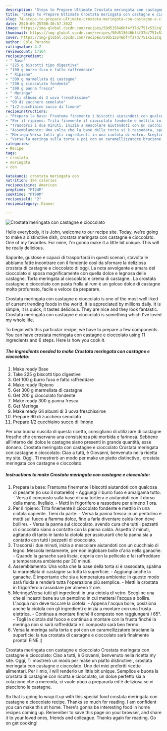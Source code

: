 ```yaml
---
description: "Steps to Prepare Ultimate Crostata meringata con castagne e cioccolato"
title: "Steps to Prepare Ultimate Crostata meringata con castagne e cioccolato"
slug: 74-steps-to-prepare-ultimate-crostata-meringata-con-castagne-e-cioccolato
date: 2020-09-25T00:30:57.392Z
image: https://img-global.cpcdn.com/recipes/50d515646bf4f37d/751x532cq70/crostata-meringata-con-castagne-e-cioccolato-recipe-main-photo.jpg
thumbnail: https://img-global.cpcdn.com/recipes/50d515646bf4f37d/751x532cq70/crostata-meringata-con-castagne-e-cioccolato-recipe-main-photo.jpg
cover: https://img-global.cpcdn.com/recipes/50d515646bf4f37d/751x532cq70/crostata-meringata-con-castagne-e-cioccolato-recipe-main-photo.jpg
author: Cole Parsons
ratingvalue: 4.2
reviewcount: 17164
recipeingredient:
- " Base"
- "225 g biscotti tipo digestive"
- "100 g burro fuso e fatto raffreddare"
- " Ripieno"
- "300 g marmellata di castagne"
- "200 g cioccolato fondente"
- "300 g panna fresca"
- " Meringa"
- " Gli albumi di 3 uova freschissime"
- "90 di zucchero semolato"
- "1/2 cucchiaino succo di limone"
recipeinstructions:
- "Prepara la base: Frantuma finemente i biscotti aiutandoti con qualcosa di pesante (io uso il matarello) Aggiungi il burro fuso e amalgama tutto. Versa il composto sulla base di una tortiera e aiutandoti con il dorso della mano, livellalo. Metti in frigorifero a rassodare per almeno 1 ora."
- "Per il ripieno: Trita finemente il cioccolato fondente e mettilo in una ciotola capiente. Tieni da parte. Versa la panna fresca in un pentolino e metti sul fuoco a fiamma dolce, fino a farla diventare calda (non deve bollire). Versa la panna sul cioccolato, avendo cura che tutti i pezzetti di cioccolato siano a contatto con la panna calda. Aspetta 2 minuti, agitando di tanto in tanto la ciotola per assicurarti che la panna sia a contatto con tutti i pezzetti di cioccolato."
- "Trascorsi i due minuti, inizia a mescolare aiutandoti con un cucchiaio di legno. Mescola lentamente, per non inglobare bolle d&#39;aria nella ganache.  Quando la ganache sarà liscia, coprila con la pellicola e fai raffreddare a temperatura ambiente per 30 minuti."
- "Assemblamento: Una volta che la base della torta si è rassodata, spalma la marmellata di castagne su tutta la superficie. Aggiungi anche la ganache. È importante che sia a temperatura ambiente: in questo modo sarà fluida e renderà tutta l&#39;operazione più semplice. Metti la crostata in frigorifero a rassodare per almeno 2 ore."
- "Meringa:Versa tutti gli ingredienti in una ciotola di vetro. Scegline una che si incastri bene su un pentolino in cui metterai l&#39;acqua a bollire. L&#39;acqua non deve toccare la ciotola.  Appena l&#39;acqua bolle, posiziona anche la ciotola con gli ingredienti e inizia a montare con una frusta elettrica. Continua a montare finché il composto non raggiungerà i 65°. Togli la ciotola dal fuoco e continua a montare con la frusta finché la meringa non si sarà raffreddata e il composto sarà ben fermo."
- "Versa la meringa sulla torta e poi con un caramellizzatore bruciane la superficie: la tua crostata di castagne e cioccolato sarà finalmente pronta! FINE :)"
categories:
- Recipe
tags:
- crostata
- meringata
- con

katakunci: crostata meringata con 
nutrition: 184 calories
recipecuisine: American
preptime: "PT24M"
cooktime: "PT59M"
recipeyield: "2"
recipecategory: Dinner

---
```



![Crostata meringata con castagne e cioccolato](https://img-global.cpcdn.com/recipes/50d515646bf4f37d/751x532cq70/crostata-meringata-con-castagne-e-cioccolato-recipe-main-photo.jpg)

Hello everybody, it is John, welcome to our recipe site. Today, we're going to make a distinctive dish, crostata meringata con castagne e cioccolato. One of my favorites. For mine, I'm gonna make it a little bit unique. This will be really delicious.

Saporite, gustose e capaci di trasportarci in questi scenari, stavolta le abbiamo fatte incontrare con il fondente così da sfornare la deliziosa crostata di castagne e cioccolato di oggi. La nota avvolgente e amara del cioccolato si sposa magnificamente con quella dolce e legnosa delle castagne. Torta meringata al cioccolato e crema di castagne.. La crostata castagne e cioccolato con pasta frolla al rum è un goloso dolce di castagne molto profumato, facile e veloce da preparare.

Crostata meringata con castagne e cioccolato is one of the most well liked of current trending foods in the world. It is appreciated by millions daily. It is simple, it is quick, it tastes delicious. They are nice and they look fantastic. Crostata meringata con castagne e cioccolato is something which I've loved my whole life.


To begin with this particular recipe, we have to prepare a few components. You can have crostata meringata con castagne e cioccolato using 11 ingredients and 6 steps. Here is how you cook it.

<!--inarticleads1-->

##### The ingredients needed to make Crostata meringata con castagne e cioccolato:

1. Make ready  Base
1. Take 225 g biscotti tipo digestive
1. Get 100 g burro fuso e fatto raffreddare
1. Make ready  Ripieno
1. Get 300 g marmellata di castagne
1. Get 200 g cioccolato fondente
1. Make ready 300 g panna fresca
1. Get  Meringa
1. Make ready  Gli albumi di 3 uova freschissime
1. Prepare 90 di zucchero semolato
1. Prepare 1/2 cucchiaino succo di limone


Per una buona riuscita di questa ricetta, consigliano di utilizzare di castagne fresche che conservano una consistenza più morbida e farinosa. Sebbene all&#39;interno del dolce le castagne siano presenti in grande quantità, esse donano. Crostata meringata con castagne e cioccolato Crostata meringata con castagne e cioccolato: Ciao a tutti, è Giovanni, benvenuto nella ricetta my site. Oggi, Ti mostrerò un modo per make un piatto distinctive , crostata meringata con castagne e cioccolato. 

<!--inarticleads2-->

##### Instructions to make Crostata meringata con castagne e cioccolato:

1. Prepara la base: Frantuma finemente i biscotti aiutandoti con qualcosa di pesante (io uso il matarello) - Aggiungi il burro fuso e amalgama tutto. - Versa il composto sulla base di una tortiera e aiutandoti con il dorso della mano, livellalo. - Metti in frigorifero a rassodare per almeno 1 ora.
1. Per il ripieno: Trita finemente il cioccolato fondente e mettilo in una ciotola capiente. Tieni da parte. - Versa la panna fresca in un pentolino e metti sul fuoco a fiamma dolce, fino a farla diventare calda (non deve bollire). - Versa la panna sul cioccolato, avendo cura che tutti i pezzetti di cioccolato siano a contatto con la panna calda. Aspetta 2 minuti, agitando di tanto in tanto la ciotola per assicurarti che la panna sia a contatto con tutti i pezzetti di cioccolato.
1. Trascorsi i due minuti, inizia a mescolare aiutandoti con un cucchiaio di legno. Mescola lentamente, per non inglobare bolle d&#39;aria nella ganache.  - Quando la ganache sarà liscia, coprila con la pellicola e fai raffreddare a temperatura ambiente per 30 minuti.
1. Assemblamento: Una volta che la base della torta si è rassodata, spalma la marmellata di castagne su tutta la superficie. - Aggiungi anche la ganache. È importante che sia a temperatura ambiente: in questo modo sarà fluida e renderà tutta l&#39;operazione più semplice. - Metti la crostata in frigorifero a rassodare per almeno 2 ore.
1. Meringa:Versa tutti gli ingredienti in una ciotola di vetro. Scegline una che si incastri bene su un pentolino in cui metterai l&#39;acqua a bollire. L&#39;acqua non deve toccare la ciotola.  - Appena l&#39;acqua bolle, posiziona anche la ciotola con gli ingredienti e inizia a montare con una frusta elettrica. - Continua a montare finché il composto non raggiungerà i 65°. - Togli la ciotola dal fuoco e continua a montare con la frusta finché la meringa non si sarà raffreddata e il composto sarà ben fermo.
1. Versa la meringa sulla torta e poi con un caramellizzatore bruciane la superficie: la tua crostata di castagne e cioccolato sarà finalmente pronta! FINE :)


Crostata meringata con castagne e cioccolato Crostata meringata con castagne e cioccolato: Ciao a tutti, è Giovanni, benvenuto nella ricetta my site. Oggi, Ti mostrerò un modo per make un piatto distinctive , crostata meringata con castagne e cioccolato. Uno dei miei preferiti ricette alimentari. Per il mio, I will renderlo un little bit unique. Semplice e buona la crostata di castagne con ricotta e cioccolato, un dolce perfetto sia a colazione che a merenda, ci vuole poco a prepararla ed è deliziosa se vi piacciono le castagne. 

So that is going to wrap it up with this special food crostata meringata con castagne e cioccolato recipe. Thanks so much for reading. I am confident you can make this at home. There's gonna be interesting food in home recipes coming up. Remember to save this page on your browser, and share it to your loved ones, friends and colleague. Thanks again for reading. Go on get cooking!
